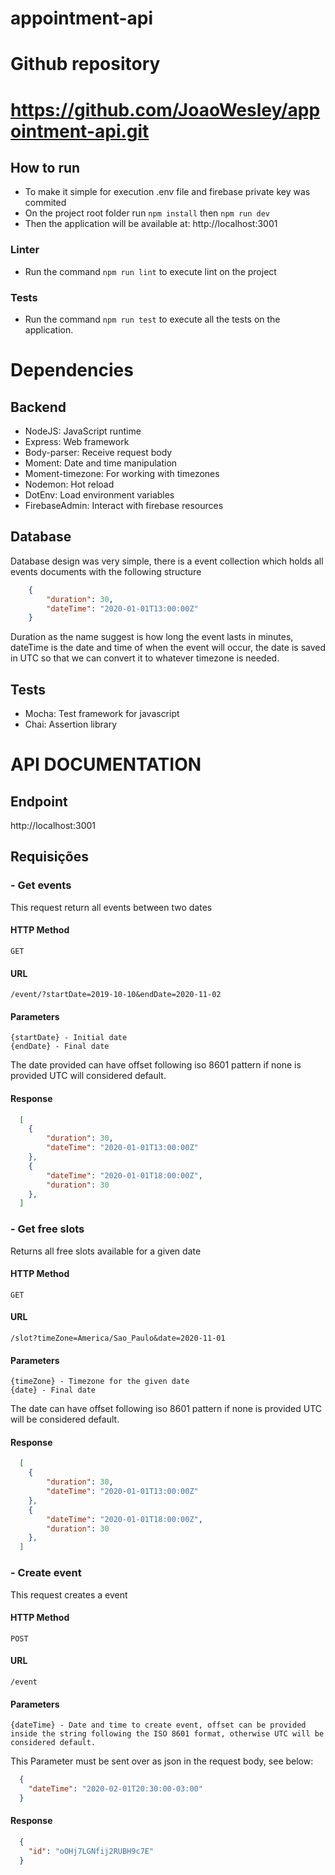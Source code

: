 # appointment-api
 
# Github repository
# https://github.com/JoaoWesley/appointment-api.git

## How to run
 - To make it simple for execution .env file and firebase private key was commited
 - On the project root folder run `npm install` then `npm run dev`
 - Then the application will be available at: http://localhost:3001

### Linter
 - Run the command `npm run lint` to execute lint on the project

### Tests
  - Run the command `npm run test` to execute all the tests on the application.

# Dependencies

## Backend
- NodeJS: JavaScript runtime
- Express: Web framework
- Body-parser: Receive request body 
- Moment: Date and time manipulation
- Moment-timezone: For working with timezones
- Nodemon: Hot reload
- DotEnv: Load environment variables
- FirebaseAdmin: Interact with firebase resources 

## Database

Database design was very simple, there is a event collection which holds all events documents with the following structure
````json  
    {
        "duration": 30,
        "dateTime": "2020-01-01T13:00:00Z"
    }    
````

Duration as the name suggest is how long the event lasts in minutes, dateTime is the date and time of when the event will occur, the date is saved in 
UTC so that we can convert it to whatever timezone is needed.

## Tests
- Mocha: Test framework for javascript
- Chai: Assertion library

# API DOCUMENTATION

## Endpoint

  http://localhost:3001

## Requisições

### - Get events

This request return all events between two dates  

#### HTTP Method

    GET

#### URL

    /event/?startDate=2019-10-10&endDate=2020-11-02

#### Parameters

    {startDate} - Initial date
    {endDate} - Final date

The date provided can have offset following iso 8601 pattern if none is provided UTC will considered default.

#### Response

````json
  [
    {
        "duration": 30,
        "dateTime": "2020-01-01T13:00:00Z"
    },
    {
        "dateTime": "2020-01-01T18:00:00Z",
        "duration": 30
    },
  ]
````

### - Get free slots

Returns all free slots available for a given date

#### HTTP Method

    GET

#### URL

    /slot?timeZone=America/Sao_Paulo&date=2020-11-01

#### Parameters

    {timeZone} - Timezone for the given date
    {date} - Final date

The date can have offset following iso 8601 pattern if none is provided UTC will be considered default.

#### Response

````json
  [
    {
        "duration": 30,
        "dateTime": "2020-01-01T13:00:00Z"
    },
    {
        "dateTime": "2020-01-01T18:00:00Z",
        "duration": 30
    },
  ]
````

### - Create event

This request creates a event 

#### HTTP Method
    POST

#### URL

    /event

#### Parameters

    {dateTime} - Date and time to create event, offset can be provided inside the string following the ISO 8601 format, otherwise UTC will be considered default.

This Parameter must be sent over as json in the request body, see below:

````json
  {
    "dateTime": "2020-02-01T20:30:00-03:00"
  }
````

#### Response

````json
  {
    "id": "oOHj7LGNfij2RUBH9c7E"
  }
````
